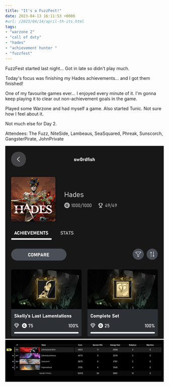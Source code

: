 ```yaml
---
title: "It's a FuzzFest!"
date: 2023-04-13 16:11:53 +0000
#url: /2023/04/14/april-th-its.html
tags:
- "warzone 2"
- "call of duty"
- "hades"
- "achievement hunter "
- "fuzzfest"
---
```

FuzzFest started last night...  Got in late so didn't play much.

Today's focus was finishing my Hades achievements... and I got them finished!

One of my favourite games ever...  I enjoyed every minute of it.  I'm gonna keep playing it to clear out non-achievement goals in the game.

Played some Warzone and had myself a game. Also started Tunic. Not sure how I feel about it.

Not much else for Day 2.

Attendees: The Fuzz, NiteSide, Lambeaus, SeaSquared, Phreak, Sunscorch, GangsterPirate, JohnPrivate


![image](a61ec3c8c2.jpg)
![image](ae61cd9cb4.jpg)
